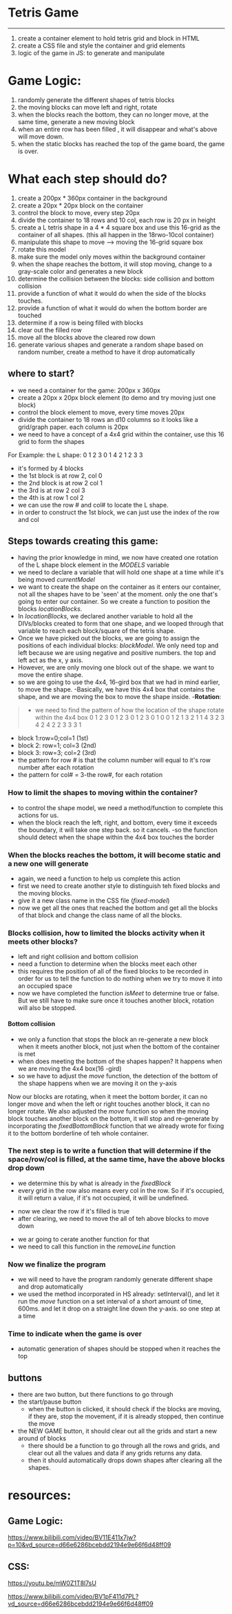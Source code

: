 # Tetris Game
------
1. create a container element to hold tetris grid and block in HTML
2. create a CSS file and style the container and grid elements 
3. logic of the game in JS: to generate and manipulate

# Game Logic: 
1. randomly generate the different shapes of tetris blocks
2. the moving blocks can move left and right, rotate
3. when the blocks reach the bottom, they can no longer move, at the same time, generate a new moving block
4. when an entire row has been filled , it will disappear and what's above will move down. 
5. when the static blocks has reached the top of the game board, the game is over. 

# What each step should do?
1. create a 200px * 360px container in the background
2. create a 20px * 20px block on the container 
3. control the block to move, every step 20px
4. divide the container to 18 rows and 10 col, each row is 20 px in height 
5. create a L tetris shape in a 4 * 4 square box and use this 16-grid as the container of all shapes. (this all happen in the 18rwo-10col container)
6. manipulate this shape to move --> moving the 16-grid square box
7. rotate this model
8. make sure the model only moves within the background container
9. when the shape reaches the bottom, it will stop moving, change to a gray-scale color and generates a new block
10. determine the collision between the blocks: side collision and bottom collision
11. provide a function of what it would do when the side of the blocks touches.
12. provide a function of what it would do when the bottom border are touched
13. determine if a row is being filled with blocks 
14. clear out the filled row
15. move all the blocks above the cleared row down
16. generate various shapes and generate a random shape based on random number, create a method to have it drop automatically


## where to start?
- we need a container for the game: 200px x 360px
- create a 20px x 20px block element (to demo and try moving just one block)
- control the block element to move, every time moves 20px
- divide the container to 18 rows an d10 columns so it looks like a grid/graph paper. each column is 20px
- we need to have a concept of a 4x4 grid within the container, use this 16 grid to form the shapes


For Example: the L shape: 
   0 1 2 3
0
1      4
2  1 2 3
3

- it's formed by 4 blocks
- the 1st block is at row 2, col 0
- the 2nd block is at row 2 col 1
- the 3rd is at row 2 col 3
- the 4th is at row 1 col 2
- we can use the row # and col# to locate the L shape. 
- in order to construct the 1st block, we can just use the index of the row and col

## Steps towards creating this game:

- having the prior knowledge in mind, we now have created one rotation of the L shape block element in the *MODELS* variable 
- we need to declare a variable that will hold one shape at a time while it's being moved *currentModel*
- we want to create the shape on the container as it enters our container, not all the shapes have to be 'seen' at the moment. only the one that's going to enter our container. So we create a function to position the blocks *locationBlocks*. 
- In *locationBlocks*, we declared another variable to hold all the DIVs/blocks created to form that one shape, and we looped through that variable to reach each block/square of the tetris shape. 
- Once we have picked out the blocks, we are going to assign the positions of each individual blocks: *blockModel*. We only need top and left because we are using negative and positive numbers. the top and left act as the x, y axis. 
- However, we are only moving one block out of the shape. we want to move the entire shape. 
- so we are going to use the 4x4, 16-gird box that we had in mind earlier, to move the shape. 
-Basically, we have this 4x4 box that contains the shape, and we are moving the box to move the shape inside. 
-__Rotation__:
 >   - we need to find the pattern of how the location of the shape rotate within the 4x4 box
       0 1 2 3        0 1 2 3          0 1 2 3
     0   1          0                0 
     1   2          1   3 2 1        1   4 3
     2   3 4        2   4            2     2
     3              3                3     1
 - block 1:row=0;col=1 (1st)
 - block 2: row=1; col=3 (2nd)
 - block 3: row=3; col=2 (3rd)
 - the pattern for row # is that the column number will equal to it's row number after each rotation
 - the pattern for col# = 3-the row#, for each rotation

### How to limit the shapes to moving within the container?
- to control the shape model, we need a method/function to complete this actions for us. 
- when the block reach the left, right, and bottom, every time it exceeds the boundary, it will take one step back. so it cancels. 
-so the function should detect when the shape within the 4x4 box touches the border

### When the blocks reaches the bottom, it will become static and a new one will generate
- again, we need a function to help us complete this action
- first we need to create another style to distinguish teh fixed blocks and the moving blocks. 
- give it a new class name in the CSS file (*fixed-model*)
- now we get all the ones that reached the bottom and get all the blocks of that block and change the class name of all the blocks. 

### Blocks collision, how to limited the blocks activity when it meets other blocks?
- left and right collision and bottom collision
- need a function to determine when the blocks meet each other
- this requires the position of all of the fixed blocks to be recorded in order for us to tell the function to do nothing when we try to move it into an occupied space
- now we have completed the function *isMeet* to determine true or false. But we still have to make sure once it touches another block, rotation will also be stopped. 
#### Bottom collision
- we only a function that stops the block an re-generate a new block when it meets another block, not just when the bottom of the container is met
- when does meeting the bottom of the shapes happen? It happens when we are moving the 4x4 box(16 -gird)
- so we have to adjust the *move* function, the detection of the bottom of the shape happens when we are moving it on the y-axis

Now our blocks are rotating, when it meet the bottom border, it can no longer move and when the left or right touches another block, it can no longer rotate. We also adjusted the *move* function so when the moving block touches another block on the bottom, it will stop and re-generate by incorporating the *fixedBottomBlock* function that we already wrote for fixing it to the bottom borderline of teh whole container. 

### The next step is to write a function that will determine if the space/row/col is filled, at the same time, have the above blocks drop down
- we determine this by what is already in the *fixedBlock* 
- every grid in the row also means every col in the row. So if it's occupied, it will return a value, if it's not occupied, it will be undefined. 
 * now we clear the row if it's filled is true 
 * after clearing, we need to move the all of teh above blocks to move down
 - we ar going to cerate another function for that
 - we need to call this function in the *removeLine* function

### Now we finalize the program
- we will need to have the program randomly generate different shape and drop automatically
- we used the method incorporated in HS already: setInterval(), and let it run the *move* function on a set interval of a short amount of time, 600ms. and let it drop on a straight line down the y-axis. so one step at a time

### Time to indicate when the game is over
- automatic generation of shapes should be stopped when it reaches the top

## buttons
- there are two button, but there functions to go through 
- the start/pause button
  - when the button is clicked, it should check if the blocks are moving, if they are, stop the movement, if it is already stopped, then continue the move 
- the NEW GAME button, it should clear out all the grids and start a new around of blocks 
  - there should be a function to go through all the rows and grids, and clear out all the values and data if any grids returns any data. 
  - then it should automatically drops down shapes after clearing all the shapes. 






# resources: 


## Game Logic:

https://www.bilibili.com/video/BV11E411x7jw?p=10&vd_source=d66e6286bcebdd2194e9e66f6d48ff09


## CSS:

https://youtu.be/mW0Z1T8l7sU

https://www.bilibili.com/video/BV1pF411d7PL?vd_source=d66e6286bcebdd2194e9e66f6d48ff09


